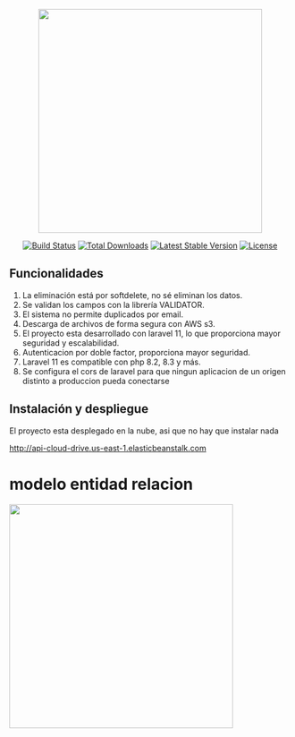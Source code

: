 <p align="center"><a href="https://laravel.com" target="_blank"><img src="https://raw.githubusercontent.com/laravel/art/master/logo-lockup/5%20SVG/2%20CMYK/1%20Full%20Color/laravel-logolockup-cmyk-red.svg" width="400"></a></p>

<p align="center">
<a href="https://travis-ci.org/laravel/framework"><img src="https://travis-ci.org/laravel/framework.svg" alt="Build Status"></a>
<a href="https://packagist.org/packages/laravel/framework"><img src="https://img.shields.io/packagist/dt/laravel/framework" alt="Total Downloads"></a>
<a href="https://packagist.org/packages/laravel/framework"><img src="https://img.shields.io/packagist/v/laravel/framework" alt="Latest Stable Version"></a>
<a href="https://packagist.org/packages/laravel/framework"><img src="https://img.shields.io/packagist/l/laravel/framework" alt="License"></a>
</p>



## Funcionalidades

1. La eliminación está por softdelete, no sé eliminan los datos.
2. Se validan los campos con la librería VALIDATOR.
3. El sistema no permite duplicados por email.
4. Descarga de archivos de forma segura con AWS s3.
5. El proyecto esta desarrollado con laravel 11, lo que proporciona mayor seguridad y escalabilidad.
6. Autenticacion por doble factor, proporciona mayor seguridad.
7. Laravel 11 es compatible con php 8.2, 8.3 y más.
8. Se configura el cors de laravel para que ningun aplicacion de un origen distinto a produccion pueda conectarse 



## Instalación y despliegue

El proyecto esta desplegado en la nube, asi que no hay que instalar nada

http://api-cloud-drive.us-east-1.elasticbeanstalk.com

# modelo entidad relacion


<img src="https://recursosimagenes.s3.us-east-1.amazonaws.com/recursos/modelo+entidad+relacion.png" width="400">